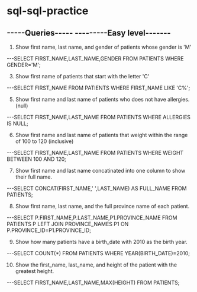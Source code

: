 # sql-sql-practice
-----Queries-----
---------Easy level-------
--------------------------
1. Show first name, last name, and gender of patients whose gender is 'M'

---SELECT FIRST_NAME,LAST_NAME,GENDER FROM PATIENTS WHERE GENDER='M';

3. Show first name of patients that start with the letter 'C'

---SELECT FIRST_NAME FROM PATIENTS WHERE FIRST_NAME LIKE 'C%';

5. Show first name and last name of patients who does not have allergies. (null)

---SELECT FIRST_NAME,LAST_NAME FROM PATIENTS WHERE ALLERGIES IS NULL; 

6. Show first name and last name of patients that weight within the range of 100 to 120 (inclusive)

---SELECT FIRST_NAME,LAST_NAME FROM PATIENTS WHERE WEIGHT BETWEEN 100 AND 120;

7. Show first name and last name concatinated into one column to show their full name.

---SELECT CONCAT(FIRST_NAME,' ',LAST_NAME) AS FULL_NAME FROM PATIENTS;
   
8. Show first name, last name, and the full province name of each patient.

---SELECT P.FIRST_NAME,P.LAST_NAME,P1.PROVINCE_NAME FROM PATIENTS P 
   LEFT JOIN PROVINCE_NAMES P1 ON P.PROVINCE_ID=P1.PROVINCE_ID;
   
9. Show how many patients have a birth_date with 2010 as the birth year.

---SELECT COUNT(*) FROM PATIENTS WHERE YEAR(BIRTH_DATE)=2010; 

10. Show the first_name, last_name, and height of the patient with the greatest height.

---SELECT FIRST_NAME,LAST_NAME,MAX(HEIGHT) FROM PATIENTS; 




